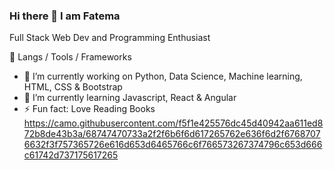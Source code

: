 ### Hi there 👋 I am Fatema 

Full Stack Web Dev and Programming Enthusiast

<!--
**Fatema110/Fatema110** is a ✨ _special_ ✨ repository because its `README.md` (this file) appears on your GitHub profile.

Here are some ideas to get you started:
-->
🔧 Langs / Tools / Frameworks
- 🔭 I’m currently working on Python, Data Science, Machine learning, HTML, CSS & Bootstrap 
- 🌱 I’m currently learning Javascript, React & Angular
- ⚡ Fun fact: Love Reading Books
https://camo.githubusercontent.com/f5f1e425576dc45d40942aa611ed872b8de43b3a/68747470733a2f2f6b6f6d617265762e636f6d2f67687076632f3f757365726e616d653d6465766c6f766573267374796c653d666c61742d737175617265
<!--
- 👯 I’m looking to collaborate on ...
- 🤔 I’m looking for help with ...
- 💬 Ask me about ...
- 📫 How to reach me: ...
- 😄 Pronouns: ...
- ⚡ Fun fact: Love Reading Books
-->
